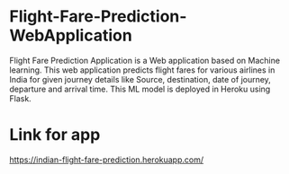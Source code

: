 # Flight-Fare-Prediction-WebApplication
Flight Fare Prediction Application is a Web application based on Machine learning. This web application predicts flight fares for various airlines in India for given journey details like Source, destination, date of journey, departure and arrival time. This ML model is deployed in Heroku using Flask.
# Link for app
https://indian-flight-fare-prediction.herokuapp.com/
